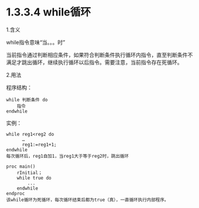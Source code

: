 # 1.3.3.4 while循环

1.含义

while指令意味“当。。。时”

当前指令通过判断相应条件，如果符合判断条件执行循环内指令，直至判断条件不满足才跳出循环，继续执行循环以后指令。需要注意，当前指令存在死循环。

2.用法

程序结构：

```
while 判断条件 do
	指令
endwhile
```

实例：

```
while reg1<reg2 do
	  …
	  reg1:=reg1+1;
endwhile
每次循环后，reg1自加1，当reg1大于等于reg2时，跳出循环
```

```
proc main()
	rInitial；
	while true do
		...
	endwhile
endproc
该while循环为死循环，每次循环结束后都为true（真），一直循环执行内部程序。
```

